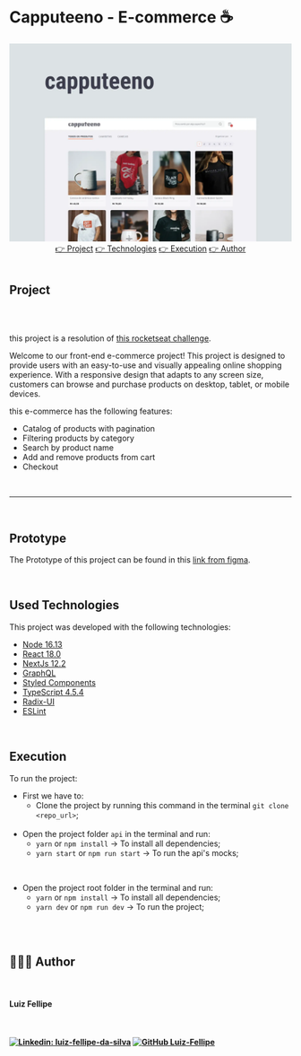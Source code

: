 # Capputeeno - E-commerce :coffee:

<img src="./imgs/capa.webp" width="auto" />

<br>
<div align="center">
 <a href="#project">👉 Project</a>
 <a href="#technologies">👉 Technologies</a>
 <a href="#execution">👉 Execution</a>
 <a href="#author">👉 Author</a>
</div>
<br>
<h2 id="project">Project</h2>
<br>
<br>

this project is a resolution of [this rocketseat challenge](https://github.com/Rocketseat/frontend-challenge).

Welcome to our front-end e-commerce project! This project is designed to provide users with an easy-to-use and visually appealing online shopping experience. With a responsive design that adapts to any screen size, customers can browse and purchase products on desktop, tablet, or mobile devices.

this e-commerce has the following features: 

<ul>
<li>Catalog of products with pagination</li>
<li>Filtering products by category</li>
<li>Search by product name</li>
<li>Add and remove products from cart</li>
<li>Checkout</li>
</ul>

<br>
<hr>
<br>

<h2>Prototype</h2>

The Prototype of this project can be found in this [link from figma](https://www.figma.com/file/rET9F2CeUEJdiVN7JRu993/E-commerce---capputeeno?node-id=680%3A6449&t=YPqCmUf0KiCxadUP-1).

<br>


<h2 id="technologies">Used Technologies</h2>


This project was developed with the following technologies:

- <a target="_blank" href="https://nodejs.org/en/">Node 16.13</a>
- <a target="_blank" href="https://reactjs.org/">React 18.0</a>
- <a target="_blank" href="https://nextjs.org/">NextJs 12.2</a>
- <a target="_blank" href="https://graphql.org/">GraphQL</a>
- <a target="_blank" href="https://styled-components.com/">Styled Components</a>
- <a target="_blank" href="https://www.typescriptlang.org/">TypeScript 4.5.4</a>
- <a target="_blank" href="https://www.radix-ui.com/">Radix-UI</a>
- <a target="_blank" href="https://eslint.org/">ESLint</a>

<br>

<h2 id="execution">Execution</h2>

To run the project:



- First we have to:
  - Clone the project by running this command in the terminal `git clone <repo_url>`;
      <br>
      <br>
- Open the project folder `api` in the terminal and run:
  - `yarn` or `npm install` -> To install all dependencies;
  - `yarn start` or `npm run start` -> To run the api's mocks;
<br>

- Open the project root folder in the terminal and run:
  - `yarn` or `npm install` -> To install all dependencies;
  - `yarn dev` or `npm run dev` -> To run the project;

<br><br>


<h2 id="author">👨🏻‍💻 Author</h2>

<br>

<h4>Luiz Fellipe<h4> 

<br>

[![Linkedin: luiz-fellipe-da-silva](https://img.shields.io/badge/LinkedIn-0077B5?style=for-the-badge&logo=linkedin&logoColor=white)](https://www.linkedin.com/in/luiz-fellipe-da-silva-a5936b19a/)
[![GitHub Luiz-Fellipe](https://img.shields.io/badge/GitHub-100000?style=for-the-badge&logo=github&logoColor=white)](https://github.com/Luiz-Fellipe)



